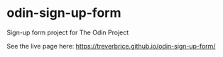 # odin-sign-up-form
Sign-up form project for The Odin Project

See the live page here: https://treverbrice.github.io/odin-sign-up-form/

